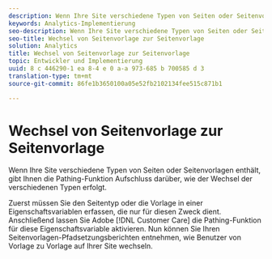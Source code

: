 ```yaml
---
description: Wenn Ihre Site verschiedene Typen von Seiten oder Seitenvorlagen enthält, gibt Ihnen die Pathing-Funktion Aufschluss darüber, wie der Wechsel der verschiedenen Typen erfolgt.
keywords: Analytics-Implementierung
seo-description: Wenn Ihre Site verschiedene Typen von Seiten oder Seitenvorlagen enthält, gibt Ihnen die Pathing-Funktion Aufschluss darüber, wie der Wechsel der verschiedenen Typen erfolgt.
seo-title: Wechsel von Seitenvorlage zur Seitenvorlage
solution: Analytics
title: Wechsel von Seitenvorlage zur Seitenvorlage
topic: Entwickler und Implementierung
uuid: 8 c 446290-1 ea 8-4 e 0 a-a 973-685 b 700585 d 3
translation-type: tm+mt
source-git-commit: 86fe1b3650100a05e52fb2102134fee515c871b1

---
```



# Wechsel von Seitenvorlage zur Seitenvorlage

Wenn Ihre Site verschiedene Typen von Seiten oder Seitenvorlagen enthält, gibt Ihnen die Pathing-Funktion Aufschluss darüber, wie der Wechsel der verschiedenen Typen erfolgt.

Zuerst müssen Sie den Seitentyp oder die Vorlage in einer Eigenschaftsvariablen erfassen, die nur für diesen Zweck dient. Anschließend lassen Sie Adobe [!DNL Customer Care] die Pathing-Funktion für diese Eigenschaftsvariable aktivieren. Nun können Sie Ihren Seitenvorlagen-Pfadsetzungsberichten entnehmen, wie Benutzer von Vorlage zu Vorlage auf Ihrer Site wechseln.
